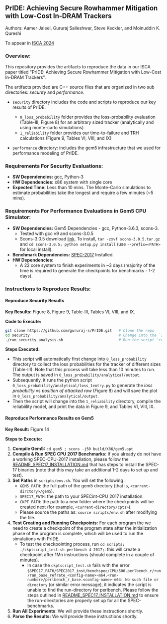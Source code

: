 ## PrIDE: Achieving Secure Rowhammer Mitigation with Low-Cost In-DRAM Trackers

Authors: Aamer Jaleel, Gururaj Saileshwar, Steve Keckler, and Moinuddin K. Qureshi

To appear in [ISCA 2024](https://iscaconf.org/isca2024/)

### Overview:

This repository provides the artifacts to reproduce the data in our ISCA paper titled "PrIDE: Achieving Secure Rowhammer Mitigation with Low-Cost In-DRAM Trackers".

The artifacts provided are C++ source files that are organized in two sub directories: *security* and *performance*. 

* `security` directory includes the code and scripts to reproduce our key results of PrIDE.
  *  `0_loss_probability` folder provides the loss-probability evaluation (Table-III, Figure 8) for an arbitrary sized tracker (analytically and using monte-carlo simulations) 
  * `1_reliability` folder provides our time-to-failure and TRH calculations (Figure 9, Tables VI, VIII, and IX)

* `performance` directory:  includes the gem5 infrastructure that we used for performance
  modeling of PrIDE. 

### Requirements For Security Evaluations:
   - **SW Dependencies:** gcc, Python-3
   - **HW Dependencies:** x86 system with single core
   - **Expected Time:** Less than 10 mins. The Monte-Carlo simulations to estimate probabilities take the longest and require a few minutes (~5 mins).

### Requirements For Performance Evaluations in Gem5 CPU Simulator:
   - **SW Dependencies:** Gem5 Dependencies - gcc, Python-3.6.3, scons-3.
     - Tested with gcc v9 and scons-3.0.5
     - Scons-3.0.5 download [link](https://sourceforge.net/projects/scons/files/scons/3.0.5/scons-3.0.5.tar.gz/download). To install, `tar -zxvf scons-3.0.5.tar.gz` and `cd scons-3.0.5; python setup.py install` (use `--prefix=<PATH>` for local install).
   - **Benchmark Dependencies:** [SPEC-2017](https://www.spec.org/cpu2017/) Installed.
   - **HW Dependencies:** 
     - A 22 core system to finish experiments in ~3 days (majority of the time is required to generate the checkpoints for benchmarks - 1-2 days).

### Instructions to Reproduce Results:

#### Reproduce Security Results

**Key Results:** Figure 8, Figure 9, Table-III, Tables VI, VIII, and IX.

**Code to Execute:**

```bash
git clone https://github.com/gururaj-s/PrIDE.git   # Clone the repo
cd security                                        # Change into the `security` directory
./run_security_analysis.sh                         # Run the script `run_security_analysis.sh`
```

**Steps Executed:**

* This script will automatically first change into `0_loss_probability` directory to collect the loss probabilities for the tracker of different sizes (Table-III). Note that this process will take less than 10 minutes to run. The output is saved  in `0_loss_probability/analytical/output`.
* Subsequently, it runs the python script `0_loss_probability/analytical/loss_1entry.py` to generate the *loss probability* vs *position of attacked row* (Figure 8) and will save the plot in `0_loss_probability/analytical/output`.
* Then the script will change into the `1_reliability` directory, compile the reliabiility model, and print the data in Figure 9, and Tables VI, VIII, IX.

#### Reproduce Performance Results on Gem5

**Key Result:** Figure 14

**Steps to Execute:**

1. **Compile Gem5:** `cd gem5 ; scons -j50 build/X86/gem5.opt`
2. **Compile & Run SPEC CPU 2017 Benchmarks:** If you already do not have a working SPEC-CPU-2017 installation, please follow the  [README_SPEC17_INSTALLATION.md](./performance/README_SPEC_INSTALLATION.md)  that has steps to install the SPEC-17 binaries (note that this may take an additional 1-2 days to set up and test).
3. **Set Paths** in `scripts/env.sh`. You will set the following :
    - `GEM5_PATH`: the full path of the gem5 directory (that is, `<current-dirctory>/gem5`).
    - `SPEC17_PATH`: the path to your SPECint-CPU 2017 installation. 
    - `CKPT_PATH`: the path to a new folder where the checkpoints will be created next (for example, `<current-directory/cpts>`).
    - Please source the paths as: `source scripts/env.sh` after modifying the file.
4. **Test Creating and Running Checkpoints:** For each program the we need to create a checkpoint of the program state after the initialization phase of the program is complete, which will be used to run the simulations with PrIDE. 
    - To test the checkpointing process, run `cd scripts; ./ckptscript_test.sh perlbench 4 2017;`: this will create a checkpoint after 1Mn instructions (should complete in a couple of minutes).
      * In case the `ckptscript_test.sh` fails with the error `$SPEC17_PATH/SPEC2017_inst/benchspec/CPU/500.perlbench_r/run/run_base_refrate_<config-name>-m64.<run-number>/perlbench_r_base.<config-name>-m64: No such file or directory` (or similar error message), it indicates the script is unable to find the run-directory for perlbench. Please follow the steps outlined in [README_SPEC17_INSTALLATION.md](./performance/README_SPEC_INSTALLATION.md) to ensure the run-directories are properly set up for all the SPEC-benchmarks.
5. **Run All Experiments**: We will provide these instructions shortly.
6. **Parse the Results:** We will provide these instructions shortly.
